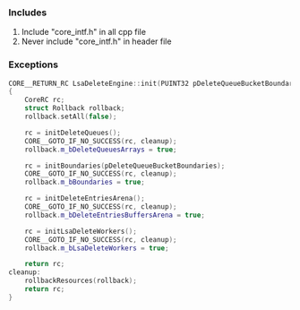 
### Includes
1. Include "core_intf.h" in all cpp file
2. Never include "core_intf.h" in header file


### Exceptions
```cpp
CORE__RETURN_RC LsaDeleteEngine::init(PUINT32 pDeleteQueueBucketBoundaries)
{
    CoreRC rc;
    struct Rollback rollback;
    rollback.setAll(false);

    rc = initDeleteQueues();
    CORE__GOTO_IF_NO_SUCCESS(rc, cleanup);
    rollback.m_bDeleteQueuesArrays = true;

    rc = initBoundaries(pDeleteQueueBucketBoundaries);
    CORE__GOTO_IF_NO_SUCCESS(rc, cleanup);
    rollback.m_bBoundaries = true;

    rc = initDeleteEntriesArena();
    CORE__GOTO_IF_NO_SUCCESS(rc, cleanup);
    rollback.m_bDeleteEntriesBuffersArena = true;

    rc = initLsaDeleteWorkers();
    CORE__GOTO_IF_NO_SUCCESS(rc, cleanup);
    rollback.m_bLsaDeleteWorkers = true;

    return rc;
cleanup:
    rollbackResources(rollback);
    return rc;
}
```

